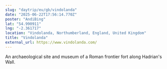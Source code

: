 ```yaml
---
slug: "daytrip/eu/gb/vindolanda"
date: "2025-06-22T17:56:14.770Z"
poster: "AndiBing"
lat: "54.990911"
lng: "-2.361717"
location: "Vindolanda, Northumberland, England, United Kingdom"
title: "Vindolanda"
external_url: https://www.vindolanda.com/
---
```

An archaeological site and museum of a Roman frontier fort along Hadrian's Wall.